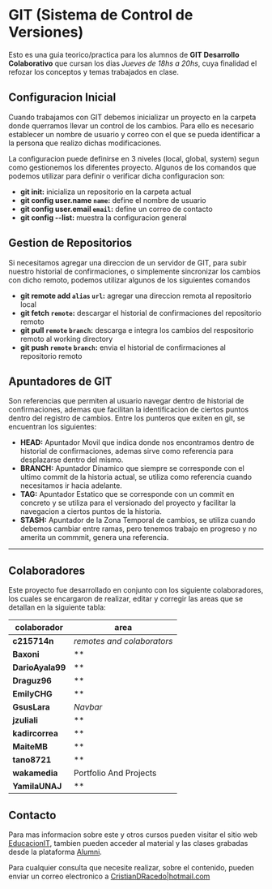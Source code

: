 # GIT (Sistema de Control de Versiones)

Esto es una guia teorico/practica para los alumnos de __GIT Desarrollo Colaborativo__ que cursan los dias _Jueves de 18hs a 20hs_, cuya finalidad el refozar los conceptos y temas trabajados en clase.

## Configuracion Inicial

Cuando trabajamos con GIT debemos inicializar un proyecto en la carpeta donde querramos llevar un control de los cambios. Para ello es necesario establecer un nombre de usuario y correo con el que se pueda identificar a la persona que realizo dichas modificaciones.

La configuracion puede definirse en 3 niveles (local, global, system) segun como gestionemos los diferentes proyecto. Algunos de los comandos que podemos utilizar para definir o verificar dicha configuracion son:

* __git init:__ inicializa un repositorio en la carpeta actual
* __git config user.name `name`:__ define el nombre de usuario
* __git config user.email `email`:__ define un correo de contacto
* __git config --list:__ muestra la configuracion general

## Gestion de Repositorios

Si necesitamos agregar una direccion de un servidor de GIT, para subir nuestro historial de confirmaciones, o simplemente sincronizar los cambios con dicho remoto, podemos utilizar algunos de los siguientes comandos

* __git remote add `alias` `url`:__ agregar una direccion remota al repositorio local
* __git fetch `remote`:__ descargar el historial de confirmaciones del repositorio remoto
* __git pull `remote` `branch`:__ descarga e integra los cambios del respositorio remoto al working directory
* __git push `remote` `branch`:__ envia el historial de confirmaciones al repositorio remoto

## Apuntadores de GIT

Son referencias que permiten al usuario navegar dentro de historial de confirmaciones, ademas que facilitan la identificacion de ciertos puntos dentro del registro de cambios. Entre los punteros que exiten en git, se encuentran los siguientes:

* __HEAD:__ Apuntador Movil que indica donde nos encontramos dentro de historial de confirmaciones, ademas sirve como referencia para desplazarse dentro del mismo.
* __BRANCH:__ Apuntador Dinamico que siempre se corresponde con el ultimo commit de la historia actual, se utiliza como referencia cuando necesitamos ir hacia adelante.
* __TAG:__ Apuntador Estatico que se corresponde con un commit en concreto y se utiliza para el versionado del proyecto y facilitar la navegacion a ciertos puntos de la historia.
* __STASH:__ Apuntador de la Zona Temporal de cambios, se utiliza cuando debemos cambiar entre ramas, pero tenemos trabajo en progreso y no amerita un commmit, genera una referencia.

---

## Colaboradores

Este proyecto fue desarrollado en conjunto con los siguiente colaboradores, los cuales se encargaron de realizar, editar y corregir las areas que se detallan en la siguiente tabla:

|colaborador|area|
|-|-|
|**c215714n** | *remotes and colaborators* |
|**Baxoni** | ** |
|**DarioAyala99** | ** |
|**Draguz96** | ** |
|**EmilyCHG** | ** |
|**GsusLara** | *Navbar* |
|**jzuliali** | ** |
|**kadircorrea** | ** |
|**MaiteMB** | ** |
|**tano8721** | ** |
|**wakamedia** | Portfolio And Projects |
|**YamilaUNAJ** | ** |

## Contacto

Para mas informacion sobre este y otros cursos pueden visitar el sitio web [EducacionIT](https://educacionit.com.ar), tambien pueden acceder al material y las clases grabadas desde la plataforma [Alumni](https://alumni.education). 

Para cualquier consulta que necesite realizar, sobre el contenido, pueden enviar un correo electronico a [CristianDRacedo|hotmail.com](mailto:cristiandracedo|hotmail.com)